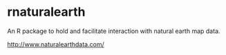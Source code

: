 # rnaturalearth

An R package to hold and facilitate interaction with natural earth map data.

http://www.naturalearthdata.com/



